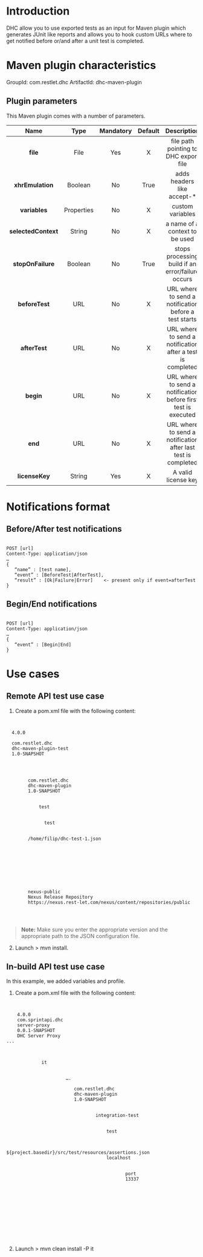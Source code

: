 # Introduction
DHC allow you to use exported tests as an input for Maven plugin which generates JUnit like reports and allows you to hook custom URLs where to get notified before or/and after a unit test is completed.

# Maven plugin characteristics

GroupId:	com.restlet.dhc
ArtifactId:	dhc-maven-plugin

## Plugin parameters

This Maven plugin comes with a number of parameters.

| Name | Type | Mandatory | Default | Description
| :---: | :---: | :---: | :---: | :---:
| **file** | File | Yes | X | file path pointing to DHC export file
| **xhrEmulation** | Boolean | No | True | adds headers like accept-*
| **variables** | Properties | No | X | custom variables
| **selectedContext** | String | No | X | a name of a context to be used
| **stopOnFailure** | Boolean | No | True | stops processing build if an error/failure occurs
| **beforeTest** | URL | No | X | URL where to send a notification before a test starts
| **afterTest** | URL | No | X | URL where to send a notification after a test is completed
| **begin** | URL | No | X | URL where to send a notification before first test is executed
| **end** | URL | No | X | URL where to send a notification after last test is completed
| **licenseKey** | String | Yes | X | A valid license key

# Notifications format

## Before/After test notifications

<pre><code>
POST [url]
Content-Type: application/json
…
{
   “name” : [test name],
   “event” : [BeforeTest|AfterTest],
   “result” : [Ok|Failure|Error] 	<- present only if event=afterTest
}
</code></pre>

## Begin/End notifications

<pre><code>
POST [url]
Content-Type: application/json
…
{
   “event” : [Begin|End]
}
</code></pre>

# Use cases

## Remote API test use case

1. Create a pom.xml file with the following content:

<pre><code>
<project xmlns="http://maven.apache.org/POM/4.0.0" xmlns:xsi="http://www.w3.org/2001/XMLSchema-instance" xsi:schemaLocation="http://maven.apache.org/POM/4.0.0 http://maven.apache.org/xsd/maven-4.0.0.xsd"
>
  <modelVersion>4.0.0</modelVersion>

  <groupId>com.restlet.dhc</groupId>
  <artifactId>dhc-maven-plugin-test</artifactId>
  <version>1.0-SNAPSHOT</version>

 <build>
    <plugins>
      <plugin>
        <groupId>com.restlet.dhc</groupId>
        <artifactId>dhc-maven-plugin</artifactId>
        <version>1.0-SNAPSHOT</version>
   <executions>
          <execution>
            <phase>test</phase>

            <goals>
              <goal>test</goal>
            </goals>
<configuration>
		<file>/home/filip/dhc-test-1.json</file>
</configuration>
          </execution>
        </executions>
      </plugin>
    </plugins>
  </build>

<repositories>
    <repository>
        <id>nexus-public</id>
        <name>Nexus Release Repository</name>
        <url>https://nexus.rest-let.com/nexus/content/repositories/public</url>
    </repository>
</repositories>
</project>
</code></pre>

>**Note:** Make sure you enter the appropriate version and the appropriate path to the JSON configuration file.

2. Launch > mvn install.

## In-build API test use case

In this example, we added variables and profile.

1. Create a pom.xml file with the following content:

<pre><code>
<project xmlns="http://maven.apache.org/POM/4.0.0" xmlns:xsi="http://www.w3.org/2001/XMLSchema-instance" xsi:schemaLocation="http://maven.apache.org/POM/4.0.0 http://maven.apache.org/xsd/maven-4.0.0.xsd">
	<modelVersion>4.0.0</modelVersion>
	<groupId>com.sprintapi.dhc</groupId>
	<artifactId>server-proxy</artifactId>
	<version>0.0.1-SNAPSHOT</version>
	<name>DHC Server Proxy</name>
...

     <profiles>
         <profile>
             <id>it</id>
             <build>
                 <plugins>
                      ….
                     <plugin>
                         <groupId>com.restlet.dhc</groupId>
                         <artifactId>dhc-maven-plugin</artifactId>
                         <version>1.0-SNAPSHOT</version>
                         <executions>
                             <execution>
                                 <phase>integration-test</phase>

                                 <goals>
                                     <goal>test</goal>
                                 </goals>
                                 <configuration>
                                     <file>${project.basedir}/src/test/resources/assertions.json</file>
                                     <context>localhost</context>
                                     <variables>
                                     	<property>
                                     		<name>port</name>
                                     		<value>13337</value>
                                     	</property>
                                     </variables>
                                 </configuration>
                             </execution>
                         </executions>
                     </plugin>
                 </plugins>
             </build>
         </profile>
     </profiles>
</project>
</code></pre>

2. Launch > mvn clean install -P it
